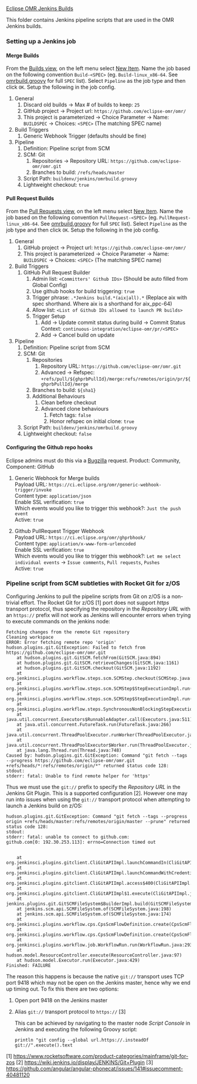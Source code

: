 <!--
Copyright IBM Corp. and others 2019

This program and the accompanying materials are made available under
the terms of the Eclipse Public License 2.0 which accompanies this
distribution and is available at https://www.eclipse.org/legal/epl-2.0/
or the Apache License, Version 2.0 which accompanies this distribution and
is available at https://www.apache.org/licenses/LICENSE-2.0.

This Source Code may also be made available under the following
Secondary Licenses when the conditions for such availability set
forth in the Eclipse Public License, v. 2.0 are satisfied: GNU
General Public License, version 2 with the GNU Classpath
Exception [1] and GNU General Public License, version 2 with the
OpenJDK Assembly Exception [2].

[1] https://www.gnu.org/software/classpath/license.html
[2] https://openjdk.org/legal/assembly-exception.html

SPDX-License-Identifier: EPL-2.0 OR Apache-2.0 OR GPL-2.0-only WITH Classpath-exception-2.0 OR GPL-2.0-only WITH OpenJDK-assembly-exception-1.0
-->

[Eclipse OMR Jenkins Builds](https://ci.eclipse.org/omr/)

This folder contains Jenkins pipeline scripts that are used in the OMR Jenkins builds.

### Setting up a Jenkins job

#### Merge Builds

From the [Builds view](https://ci.eclipse.org/omr/view/Builds/), on the left menu select [New Item](https://ci.eclipse.org/omr/view/Builds/newJob). Name the job based on the following convention `Build-<SPEC>` (eg. `Build-linux_x86-64`. See [omrbuild.groovy](./omrbuild.groovy) for full `SPEC` list). Select `Pipeline` as the job type and then click `OK`. Setup the following in the job config.

1. General
	1. Discard old builds -> Max # of builds to keep: `25`
	1. GitHub project -> Project url: `https://github.com/eclipse-omr/omr/`
	1. This project is parameterized -> Choice Parameter -> Name: `BUILDSPEC` -> Choices: `<SPEC>` (The matching SPEC name)
1. Build Triggers
	1. Generic Webhook Trigger (defaults should be fine)
1. Pipeline
	1. Definition: Pipeline script from SCM
	1. SCM: Git
		1. Repositories -> Repository URL: `https://github.com/eclipse-omr/omr.git`
		1. Branches to build: `/refs/heads/master`
	1. Script Path: `buildenv/jenkins/omrbuild.groovy`
	1. Lightweight checkout: `true`

#### Pull Request Builds

From the [Pull Requests view](https://ci.eclipse.org/omr/view/Pull%20Requests/), on the left menu select [New Item](https://ci.eclipse.org/omr/view/Pull%20Requests/newJob). Name the job based on the following convention `PullRequest-<SPEC>` (eg. `PullRequest-linux_x86-64`. See [omrbuild.groovy](./omrbuild.groovy) for full `SPEC` list). Select `Pipeline` as the job type and then click `OK`. Setup the following in the job config.

1. General
	1. GitHub project -> Project url: `https://github.com/eclipse-omr/omr/`
	1. This project is parameterized -> Choice Parameter -> Name: `BUILDSPEC` -> Choices: `<SPEC>` (The matching SPEC name)
1. Build Triggers
	1. GitHub Pull Request Builder
		1. Admin list: `<Committers' Github IDs>` (Should be auto filled from Global Config)
		1. Use github hooks for build triggering: `true`
		1. Trigger phrase: `.*Jenkins build.*(aix|all).*` (Replace aix with spec shorthand. Where aix is a shorthand for aix_ppc-64)
		1. Allow list: `<List of Github IDs allowed to launch PR builds>`
		1. Trigger Setup
			1. Add -> Update commit status during build -> Commit Status Context: `continuous-integration/eclipse-omr/pr/<SPEC>`
			1. Add -> Cancel build on update
1. Pipeline
	1. Definition: Pipeline script from SCM
	1. SCM: Git
		1. Repositories
			1. Repository URL: `https://github.com/eclipse-omr/omr.git`
			1. Advanced -> Refspec: `+refs/pull/${ghprbPullId}/merge:refs/remotes/origin/pr/${ghprbPullId}/merge`
		1. Branches to build: `${sha1}`
		1. Additional Behaviours
			1. Clean before checkout
			1. Advanced clone behaviours
				1. Fetch tags: `false`
				1. Honor refspec on initial clone: `true`
	1. Script Path: `buildenv/jenkins/omrbuild.groovy`
	1. Lightweight checkout: `false`

#### Configuring the Github repo hooks

Eclipse admins must do this via a [Bugzilla](https://bugs.eclipse.org/bugs/enter_bug.cgi) request. Product: Community, Component: GitHub

1. Generic Webhook for Merge builds<br>
	Payload URL: `https://ci.eclipse.org/omr/generic-webhook-trigger/invoke`<br>
	Content type: `application/json`<br>
	Enable SSL verification: `true`<br>
	Which events would you like to trigger this webhook?: `Just the push event`<br>
	Active: `true`<br>

1. Github PullRequest Trigger Webhook<br>
	Payload URL: `https://ci.eclipse.org/omr/ghprbhook/`<br>
	Content type: `application/x-www-form-urlencoded`<br>
	Enable SSL verification: `true`<br>
	Which events would you like to trigger this webhook?: `Let me select individual events` -> `Issue comments`, `Pull requests`, `Pushes`<br>
	Active: `true`<br>

### Pipeline script from SCM subtleties with Rocket Git for z/OS

Configuring Jenkins to pull the pipeline scripts from Git on z/OS is a non-trivial effort. The Rocket Git for z/OS [1] port does not support _https_ transport protocol, thus specifying the repository in the _Repository URL_ with an `https://` prefix will not work as Jenkins will encounter errors when trying to execute commands on the jenkins node:

```
Fetching changes from the remote Git repository
Cleaning workspace
ERROR: Error fetching remote repo 'origin'
hudson.plugins.git.GitException: Failed to fetch from https://github.com/eclipse-omr/omr.git
	at hudson.plugins.git.GitSCM.fetchFrom(GitSCM.java:894)
	at hudson.plugins.git.GitSCM.retrieveChanges(GitSCM.java:1161)
	at hudson.plugins.git.GitSCM.checkout(GitSCM.java:1192)
	at org.jenkinsci.plugins.workflow.steps.scm.SCMStep.checkout(SCMStep.java:120)
	at org.jenkinsci.plugins.workflow.steps.scm.SCMStep$StepExecutionImpl.run(SCMStep.java:90)
	at org.jenkinsci.plugins.workflow.steps.scm.SCMStep$StepExecutionImpl.run(SCMStep.java:77)
	at org.jenkinsci.plugins.workflow.steps.SynchronousNonBlockingStepExecution.lambda$start$0(SynchronousNonBlockingStepExecution.java:47)
	at java.util.concurrent.Executors$RunnableAdapter.call(Executors.java:511)
	at java.util.concurrent.FutureTask.run(FutureTask.java:266)
	at java.util.concurrent.ThreadPoolExecutor.runWorker(ThreadPoolExecutor.java:1149)
	at java.util.concurrent.ThreadPoolExecutor$Worker.run(ThreadPoolExecutor.java:624)
	at java.lang.Thread.run(Thread.java:748)
Caused by: hudson.plugins.git.GitException: Command "git fetch --tags --progress https://github.com/eclipse-omr/omr.git +refs/heads/*:refs/remotes/origin/*" returned status code 128:
stdout:
stderr: fatal: Unable to find remote helper for 'https'
```

Thus we must use the `git://` prefix to specify the _Repository URL_ in the Jenkins Git Plugin. This is a supported configuration [2]. However one may run into issues when using the `git://` transport protocol when attempting to launch a Jenkins build on z/OS:

```
hudson.plugins.git.GitException: Command "git fetch --tags --progress origin +refs/heads/master:refs/remotes/origin/master --prune" returned status code 128:
stdout:
stderr: fatal: unable to connect to github.com:
github.com[0: 192.30.253.113]: errno=Connection timed out


	at org.jenkinsci.plugins.gitclient.CliGitAPIImpl.launchCommandIn(CliGitAPIImpl.java:2042)
	at org.jenkinsci.plugins.gitclient.CliGitAPIImpl.launchCommandWithCredentials(CliGitAPIImpl.java:1761)
	at org.jenkinsci.plugins.gitclient.CliGitAPIImpl.access$400(CliGitAPIImpl.java:72)
	at org.jenkinsci.plugins.gitclient.CliGitAPIImpl$1.execute(CliGitAPIImpl.java:442)
	at jenkins.plugins.git.GitSCMFileSystem$BuilderImpl.build(GitSCMFileSystem.java:351)
	at jenkins.scm.api.SCMFileSystem.of(SCMFileSystem.java:198)
	at jenkins.scm.api.SCMFileSystem.of(SCMFileSystem.java:174)
	at org.jenkinsci.plugins.workflow.cps.CpsScmFlowDefinition.create(CpsScmFlowDefinition.java:108)
	at org.jenkinsci.plugins.workflow.cps.CpsScmFlowDefinition.create(CpsScmFlowDefinition.java:67)
	at org.jenkinsci.plugins.workflow.job.WorkflowRun.run(WorkflowRun.java:293)
	at hudson.model.ResourceController.execute(ResourceController.java:97)
	at hudson.model.Executor.run(Executor.java:429)
Finished: FAILURE
```

The reason this happens is because the native `git://` transport uses TCP port 9418 which may not be open on the Jenkins master, hence why we end up timing out. To fix this there are two options:

1. Open port 9418 on the Jenkins master
2. Alias `git://` transport protocol to `https://` [3]

   This can be achieved by navigating to the master node _Script Console_ in Jenkins and executing the following Groovy script:

   ```
   println "git config --global url.https://.insteadOf git://".execute().text
   ```

[1] https://www.rocketsoftware.com/product-categories/mainframe/git-for-zos
[2] https://wiki.jenkins.io/display/JENKINS/Git+Plugin
[3] https://github.com/angular/angular-phonecat/issues/141#issuecomment-40481120
